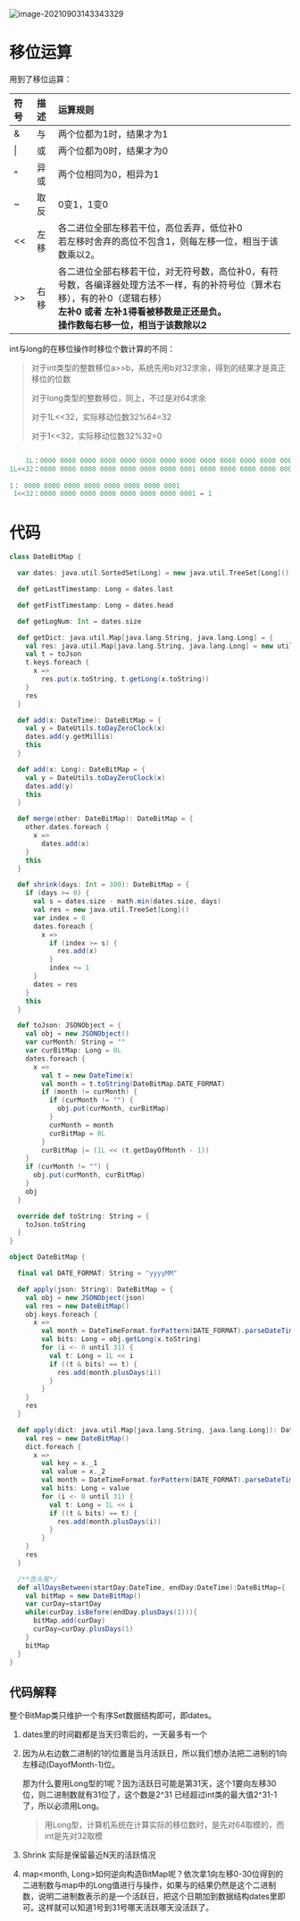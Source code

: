 ![image-20210903143343329](https://piggo-picture.oss-cn-hangzhou.aliyuncs.com/image/image-20210903143343329.png)

# 移位运算

用到了移位运算：

| 符号 | 描述 | 运算规则                                                     |
| :--- | :--- | :----------------------------------------------------------- |
| &    | 与   | 两个位都为1时，结果才为1                                     |
| \|   | 或   | 两个位都为0时，结果才为0                                     |
| ^    | 异或 | 两个位相同为0，相异为1                                       |
| ~    | 取反 | 0变1，1变0                                                   |
| <<   | 左移 | 各二进位全部左移若干位，高位丢弃，低位补0 <br>若左移时舍弃的高位不包含1，则每左移一位，相当于该数乘以2。 |
| >>   | 右移 | 各二进位全部右移若干位，对无符号数，高位补0，有符号数，各编译器处理方法不一样，有的补符号位（算术右移），有的补0（逻辑右移）<br>**左补0 或者 左补1得看被移数是正还是负。<br>操作数每右移一位，相当于该数除以2** |

int与long的在移位操作时移位个数计算的不同：

> 对于int类型的整数移位a>>b，系统先用b对32求余，得到的结果才是真正移位的位数
>
> 对于long类型的整数移位，同上，不过是对64求余
>
> 对于1L<<32，实际移动位数32%64=32
>
> 对于1<<32，实际移动位数32%32=0

```java

    1L：0000 0000 0000 0000 0000 0000 0000 0000 0000 0000 0000 0000 0000 0000 0000 0001
1L<<32：0000 0000 0000 0000 0000 0000 0000 0001 0000 0000 0000 0000 0000 0000 0000 0000 = 2^32 = 4294967296
 
1： 0000 0000 0000 0000 0000 0000 0000 0001
 1<<32：0000 0000 0000 0000 0000 0000 0000 0001 = 1
```



# 代码

```scala
class DateBitMap {

  var dates: java.util.SortedSet[Long] = new java.util.TreeSet[Long]()

  def getLastTimestamp: Long = dates.last

  def getFistTimestamp: Long = dates.head

  def getLogNum: Int = dates.size

  def getDict: java.util.Map[java.lang.String, java.lang.Long] = {
    val res: java.util.Map[java.lang.String, java.lang.Long] = new util.HashMap[java.lang.String, java.lang.Long]()
    val t = toJson
    t.keys.foreach {
      x =>
        res.put(x.toString, t.getLong(x.toString))
    }
    res
  }

  def add(x: DateTime): DateBitMap = {
    val y = DateUtils.toDayZeroClock(x)
    dates.add(y.getMillis)
    this
  }

  def add(x: Long): DateBitMap = {
    val y = DateUtils.toDayZeroClock(x)
    dates.add(y)
    this
  }

  def merge(other: DateBitMap): DateBitMap = {
    other.dates.foreach {
      x =>
        dates.add(x)
    }
    this
  }

  def shrink(days: Int = 300): DateBitMap = {
    if (days >= 0) {
      val s = dates.size - math.min(dates.size, days)
      val res = new java.util.TreeSet[Long]()
      var index = 0
      dates.foreach {
        x =>
          if (index >= s) {
            res.add(x)
          }
          index += 1
      }
      dates = res
    }
    this
  }

  def toJson: JSONObject = {
    val obj = new JSONObject()
    var curMonth: String = ""
    var curBitMap: Long = 0L
    dates.foreach {
      x =>
        val t = new DateTime(x)
        val month = t.toString(DateBitMap.DATE_FORMAT)
        if (month != curMonth) {
          if (curMonth != "") {
            obj.put(curMonth, curBitMap)
          }
          curMonth = month
          curBitMap = 0L
        }
        curBitMap |= (1L << (t.getDayOfMonth - 1))
    }
    if (curMonth != "") {
      obj.put(curMonth, curBitMap)
    }
    obj
  }

  override def toString: String = {
    toJson.toString
  }
}

object DateBitMap {

  final val DATE_FORMAT: String = "yyyyMM"

  def apply(json: String): DateBitMap = {
    val obj = new JSONObject(json)
    val res = new DateBitMap()
    obj.keys.foreach {
      x =>
        val month = DateTimeFormat.forPattern(DATE_FORMAT).parseDateTime(x.toString)
        val bits: Long = obj.getLong(x.toString)
        for (i <- 0 until 31) {
          val t: Long = 1L << i
          if ((t & bits) == t) {
            res.add(month.plusDays(i))
          }
        }
    }
    res
  }

  def apply(dict: java.util.Map[java.lang.String, java.lang.Long]): DateBitMap = {
    val res = new DateBitMap()
    dict.foreach {
      x =>
        val key = x._1
        val value = x._2
        val month = DateTimeFormat.forPattern(DATE_FORMAT).parseDateTime(key.substring(0,6))//key 正常是201907这种形式，但是旧的tv_mid边数据time_dist的key有错误
        val bits: Long = value
        for (i <- 0 until 31) {
          val t: Long = 1L << i
          if ((t & bits) == t) {
            res.add(month.plusDays(i))
          }
        }
    }
    res
  }

  /**含头尾*/
  def allDaysBetween(startDay:DateTime, endDay:DateTime):DateBitMap={
    val bitMap = new DateBitMap()
    var curDay=startDay
    while(curDay.isBefore(endDay.plusDays(1))){
      bitMap.add(curDay)
      curDay=curDay.plusDays(1)
    }
    bitMap
  }
}
```

## 代码解释

整个BitMap类只维护一个有序Set数据结构即可，即dates。

1. dates里的时间戳都是当天归零后的，一天最多有一个

2. 因为从右边数二进制的1的位置是当月活跃日，所以我们想办法把二进制的1向左移动(DayofMonth-1)位。

   那为什么要用Long型的1呢？因为活跃日可能是第31天，这个1要向左移30位，则二进制数就有31位了，这个数是2^31 已经超过int类的最大值2^31-1了，所以必须用Long。

   > 用Long型，计算机系统在计算实际的移位数时，是先对64取模的，而int是先对32取模

3. Shrink 实际是保留最近N天的活跃情况

4. map<month, Long>如何逆向构造BitMap呢？依次拿1向左移0-30位得到的二进制数与map中的Long值进行与操作，如果与的结果仍然是这个二进制数，说明二进制数表示的是一个活跃日，把这个日期加到数据结构dates里即可。这样就可以知道1号到31号哪天活跃哪天没活跃了。
